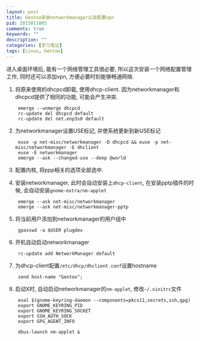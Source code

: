 ```yaml
---
layout: post
title: Gentoo安装networkmanager以及配置vpn
pid: 2015011805
comments: true
keywords: ""
description: ""
categories: [学习笔记]
tags: [Linux, Gentoo]
---
```


进入桌面环境后, 能有一个网络管理工具很必要, 所以这次安装一个网络配置管理工作, 同时还可以添加vpn, 方便必要时刻能够畅通网络.

1. 将原来使用的dhcpcd卸载, 使用dhcp-client. 因为networkmanager和dhcpcd提供了相同的功能, 可能会产生冲突.

        emerge --unmerge dhcpcd
        rc-update del dhcpcd default
        rc-update del net.enp3s0 default

2. 为networkmanager设置USE标记, 并使系统更新到新USE标记

        euse -p net-misc/networkmanager -D dhcpcd && euse -p net-misc/networkmanager -E dhclient
        euse -E networkmanager
        emerge --ask --changed-use --deep @world

3. 配置内核, 将ppp相关的选项全部选中.
4. 安装networkmanager, 此时会自动安装上`dhcp-client`, 在安装pptp插件的时候, 会自动安装`gnome-extra/nm-applet`

        emerge --ask net-misc/networkmanager
        emerge --ask net-misc/networkmanager-pptp

5. 将当前用户添加到networkmanager的用户组中

        gpasswd -a $USER plugdev

6. 开机自动启动networkmanager

        rc-update add NetworkManager default

7. 为dhcp-client配置`/etc/dhcp/dhclient.conf`设置hostname

        send host-name "Gentoo";

8. 启动X时, 自动启动networkmanager的`nm-applet`, 修改`~/.xinitrc`文件

        eval $(gnome-keyring-daemon --components=pkcs11,secrets,ssh,gpg)
        export GNOME_KEYRING_PID
        export GNOME_KEYRING_SOCKET
        export SSH_AUTH_SOCK
        export GPG_AGENT_INFO

        dbus-launch nm-applet &